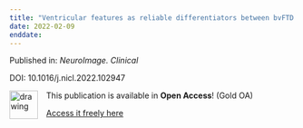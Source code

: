 ```yaml
---
title: "Ventricular features as reliable differentiators between bvFTD and other dementias."
date: 2022-02-09
enddate:
---
```


Published in: *NeuroImage. Clinical*

DOI: 10.1016/j.nicl.2022.102947

<img src="https://upload.wikimedia.org/wikipedia/commons/thumb/7/77/Open_Access_logo_PLoS_transparent.svg/800px-Open_Access_logo_PLoS_transparent.svg.png" alt="drawing" width="50" align="left"/> &nbsp;&nbsp;&nbsp;This publication is available in **Open Access**! (Gold OA)

&nbsp;&nbsp;&nbsp;[Access it freely here](https://doi.org/10.1016/j.nicl.2022.102947
)

